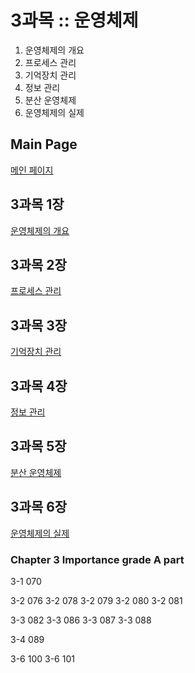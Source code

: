 # 3과목 :: 운영체제
1. 운영체제의 개요
2. 프로세스 관리
3. 기억장치 관리
4. 정보 관리
5. 분산 운영체제
6. 운영체제의 실제


## Main Page
[메인 페이지](https://github.com/JuNijen/Industrial-Engineer-Information-Processing/wiki/0_Main-Page)

## 3과목 1장
[운영체제의 개요](https://github.com/JuNijen/Industrial-Engineer-Information-Processing/wiki/%ED%95%84%EA%B8%B0_3%EA%B3%BC%EB%AA%A9-1%EC%9E%A5---%EC%9A%B4%EC%98%81%EC%B2%B4%EC%A0%9C%EC%9D%98-%EA%B0%9C%EC%9A%94)

## 3과목 2장 
[프로세스 관리](https://github.com/JuNijen/Industrial-Engineer-Information-Processing/wiki/%ED%95%84%EA%B8%B0_3%EA%B3%BC%EB%AA%A9-2%EC%9E%A5---%ED%94%84%EB%A1%9C%EC%84%B8%EC%8A%A4-%EA%B4%80%EB%A6%AC)

## 3과목 3장
[기억장치 관리](https://github.com/JuNijen/Industrial-Engineer-Information-Processing/wiki/%ED%95%84%EA%B8%B0_3%EA%B3%BC%EB%AA%A9-3%EC%9E%A5---%EA%B8%B0%EC%96%B5%EC%9E%A5%EC%B9%98-%EA%B4%80%EB%A6%AC)

## 3과목 4장
[정보 관리](https://github.com/JuNijen/Industrial-Engineer-Information-Processing/wiki/%ED%95%84%EA%B8%B0_3%EA%B3%BC%EB%AA%A9-4%EC%9E%A5---%EC%A0%95%EB%B3%B4-%EA%B4%80%EB%A6%AC)

## 3과목 5장
[분산 운영체제](https://github.com/JuNijen/Industrial-Engineer-Information-Processing/wiki/%ED%95%84%EA%B8%B0_3%EA%B3%BC%EB%AA%A9-5%EC%9E%A5---%EB%B6%84%EC%82%B0-%EC%9A%B4%EC%98%81%EC%B2%B4%EC%A0%9C)

## 3과목 6장
[운영체제의 실제](https://github.com/JuNijen/Industrial-Engineer-Information-Processing/wiki/%ED%95%84%EA%B8%B0_3%EA%B3%BC%EB%AA%A9-6%EC%9E%A5---%EC%9A%B4%EC%98%81%EC%B2%B4%EC%A0%9C%EC%9D%98-%EC%8B%A4%EC%A0%9C)


### Chapter 3 Importance grade A part
3-1 070

3-2 076
3-2 078
3-2 079
3-2 080
3-2 081

3-3 082
3-3 086
3-3 087
3-3 088

3-4 089

3-6 100
3-6 101